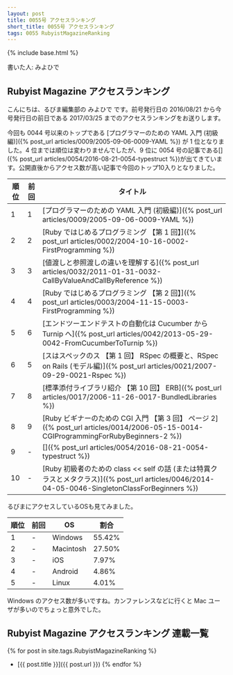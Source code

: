```yaml
---
layout: post
title: 0055号 アクセスランキング
short_title: 0055号 アクセスランキング
tags: 0055 RubyistMagazineRanking
---
```

{% include base.html %}


書いた人: みよひで

## Rubyist Magazine アクセスランキング

こんにちは、るびま編集部の みよひで です。前号発行日の 2016/08/21 から今号発行日の前日である 2017/03/25 までのアクセスランキングをお送りします。

今回も 0044 号以来のトップである [プログラマーのための YAML 入門 (初級編)]({% post_url articles/0009/2005-09-06-0009-YAML %}) が 1 位となりました。4 位までは順位は変わりませんでしたが、9 位に 0054 号の記事である[]({% post_url articles/0054/2016-08-21-0054-typestruct %})が出てきています。公開直後からアクセス数が高い記事で今回のトップ10入りとなりました。

| 順位| 前回| タイトル|
|---|---|---|
| 1| 1| [プログラマーのための YAML 入門 (初級編)]({% post_url articles/0009/2005-09-06-0009-YAML %})|
| 2| 2| [Ruby ではじめるプログラミング 【第 1 回】]({% post_url articles/0002/2004-10-16-0002-FirstProgramming %})|
| 3| 3| [値渡しと参照渡しの違いを理解する]({% post_url articles/0032/2011-01-31-0032-CallByValueAndCallByReference %})|
| 4| 4| [Ruby ではじめるプログラミング 【第 2 回】]({% post_url articles/0003/2004-11-15-0003-FirstProgramming %})|
| 5| 6| [エンドツーエンドテストの自動化は Cucumber から Turnip へ]({% post_url articles/0042/2013-05-29-0042-FromCucumberToTurnip %})|
| 6| 5| [スはスペックのス 【第 1 回】 RSpec の概要と、RSpec on Rails (モデル編)]({% post_url articles/0021/2007-09-29-0021-Rspec %})|
| 7| 8| [標準添付ライブラリ紹介 【第 10 回】 ERB]({% post_url articles/0017/2006-11-26-0017-BundledLibraries %})|
| 8| 9| [Ruby ビギナーのための CGI 入門 【第 3 回】 ページ 2]({% post_url articles/0014/2006-05-15-0014-CGIProgrammingForRubyBeginners-2 %})|
| 9| -| []({% post_url articles/0054/2016-08-21-0054-typestruct %})|
| 10| -| [Ruby 初級者のための class << self の話 (または特異クラスとメタクラス)]({% post_url articles/0046/2014-04-05-0046-SingletonClassForBeginners %})|


るびまにアクセスしているOSも見てみました。

| 順位| 前回| OS| 割合|
|---|---|---|---|
| 1| -| Windows| 55.42%|
| 2| -| Macintosh| 27.50%|
| 3| -| iOS| 7.97%|
| 4| -| Android| 4.86%|
| 5| -| Linux| 4.01%|


Windows のアクセス数が多いですね。カンファレンスなどに行くと Mac ユーザが多いのでちょっと意外でした。

## Rubyist Magazine アクセスランキング 連載一覧

{% for post in site.tags.RubyistMagazineRanking %}
  - [{{ post.title }}]({{ post.url }})
{% endfor %}


